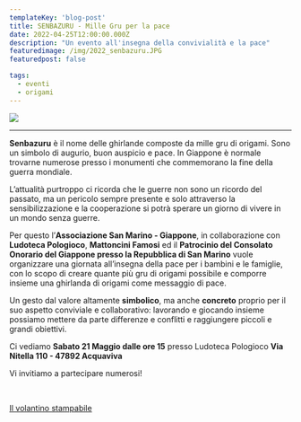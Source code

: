 ```yaml
---
templateKey: 'blog-post'
title: SENBAZURU - Mille Gru per la pace
date: 2022-04-25T12:00:00.000Z
description: "Un evento all'insegna della convivialità e la pace"
featuredimage: /img/2022_senbazuru.JPG
featuredpost: false

tags:
  - eventi
  - origami
---
```


![](/img/2022_senbazuru.JPG)

<hr>

**Senbazuru** è il nome delle ghirlande composte da mille gru di origami. Sono un simbolo di augurio, buon auspicio e pace. 
In Giappone è normale trovarne numerose presso i monumenti che commemorano la fine della guerra mondiale.

L’attualità purtroppo ci ricorda che le guerre non sono un ricordo del passato, ma un pericolo sempre presente e solo attraverso la sensibilizzazione e la cooperazione si potrà sperare un giorno di vivere in un mondo senza guerre.

Per questo l’**Associazione San Marino - Giappone**, in collaborazione con **Ludoteca Pologioco**, **Mattoncini Famosi** ed il **Patrocinio del Consolato Onorario del Giappone presso la Repubblica di San Marino**  vuole organizzare una giornata all’insegna della pace per i bambini e le famiglie, con lo scopo di creare quante più gru di origami possibile e comporre insieme una ghirlanda di origami come messaggio di pace.

Un gesto dal valore altamente **simbolico**, ma anche **concreto** proprio per il suo aspetto conviviale e collaborativo: lavorando e giocando insieme possiamo mettere da parte differenze e conflitti e raggiungere piccoli e grandi obiettivi.

Ci vediamo **Sabato 21 Maggio dalle ore 15** presso Ludoteca Pologioco **Via Nitella 110 - 47892 Acquaviva**

Vi invitiamo a partecipare numerosi!


<br/>

[Il volantino stampabile](/img/2022_senbazuru_no_sfondo.JPG)

